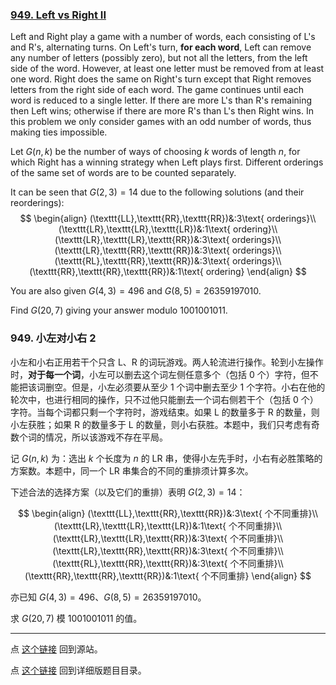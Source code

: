 ### [949. Left vs Right II](https://projecteuler.net/problem=949)

Left and Right play a game with a number of words, each consisting of L's and R's, alternating turns. On Left's turn, **for each word**, Left can remove any number of letters (possibly zero), but not all the letters, from the left side of the word. However, at least one letter must be removed from at least one word. Right does the same on Right's turn except that Right removes letters from the right side of each word. The game continues until each word is reduced to a single letter. If there are more L's than R's remaining then Left wins; otherwise if there are more R's than L's then Right wins. In this problem we only consider games with an odd number of words, thus making ties impossible.

Let $G(n, k)$ be the number of ways of choosing $k$ words of length $n$, for which Right has a winning strategy when Left plays first. Different orderings of the same set of words are to be counted separately.

It can be seen that $G(2, 3)=14$ due to the following solutions (and their reorderings):
$$
\begin{align}
(\texttt{LL},\texttt{RR},\texttt{RR})&:3\text{ orderings}\\
(\texttt{LR},\texttt{LR},\texttt{LR})&:1\text{ ordering}\\
(\texttt{LR},\texttt{LR},\texttt{RR})&:3\text{ orderings}\\
(\texttt{LR},\texttt{RR},\texttt{RR})&:3\text{ orderings}\\
(\texttt{RL},\texttt{RR},\texttt{RR})&:3\text{ orderings}\\
(\texttt{RR},\texttt{RR},\texttt{RR})&:1\text{ ordering}
\end{align}
$$

You are also given $G(4, 3)=496$ and $G(8, 5)=26359197010$.

Find $G(20, 7)$ giving your answer modulo $1001001011$.

### 949. 小左对小右 2

小左和小右正用若干个只含 L、R 的词玩游戏。两人轮流进行操作。轮到小左操作时，**对于每一个词**，小左可以删去这个词左侧任意多个（包括 0 个）字符，但不能把该词删空。但是，小左必须要从至少 1 个词中删去至少 1 个字符。小右在他的轮次中，也进行相同的操作，只不过他只能删去一个词右侧若干个（包括 0 个）字符。当每个词都只剩一个字符时，游戏结束。如果 L 的数量多于 R 的数量，则小左获胜；如果 R 的数量多于 L 的数量，则小右获胜。本题中，我们只考虑有奇数个词的情况，所以该游戏不存在平局。

记 $G(n, k)$ 为：选出 $k$ 个长度为 $n$ 的 LR 串，使得小左先手时，小右有必胜策略的方案数。本题中，同一个 LR 串集合的不同的重排须计算多次。

下述合法的选择方案（以及它们的重排）表明 $G(2, 3)=14$：

$$
\begin{align}
(\texttt{LL},\texttt{RR},\texttt{RR})&:3\text{ 个不同重排}\\
(\texttt{LR},\texttt{LR},\texttt{LR})&:1\text{ 个不同重排}\\
(\texttt{LR},\texttt{LR},\texttt{RR})&:3\text{ 个不同重排}\\
(\texttt{LR},\texttt{RR},\texttt{RR})&:3\text{ 个不同重排}\\
(\texttt{RL},\texttt{RR},\texttt{RR})&:3\text{ 个不同重排}\\
(\texttt{RR},\texttt{RR},\texttt{RR})&:1\text{ 个不同重排}
\end{align}
$$

亦已知 $G(4, 3)=496$、$G(8, 5)=26359197010$。

求 $G(20, 7)$ 模 $1001001011$ 的值。

---

点 [这个链接](https://fsy-juruo.github.io/pe-chinese-translation/) 回到源站。

点 [这个链接](https://fsy-juruo.github.io/pe-chinese-translation/detailed_content_archives.html) 回到详细版题目目录。